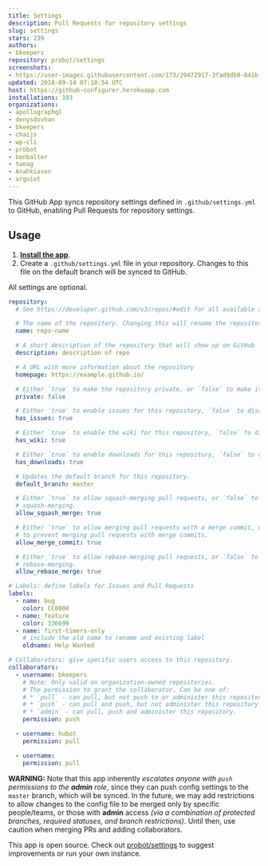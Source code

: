 ```yaml
---
title: Settings
description: Pull Requests for repository settings
slug: settings
stars: 239
authors:
- bkeepers
repository: probot/settings
screenshots:
- https://user-images.githubusercontent.com/173/29472917-3fad9db0-841b-11e7-8f6d-a6c63052122b.png
updated: 2018-09-14 07:18:54 UTC
host: https://github-configurer.herokuapp.com
installations: 193
organizations:
- apollographql
- denysdovhan
- bkeepers
- chaijs
- wp-cli
- probot
- benbalter
- tweag
- Anahkiasen
- arguiot
---
```


This GitHub App syncs repository settings defined in `.github/settings.yml` to GitHub, enabling Pull Requests for repository settings.

## Usage

1. **[Install the app](https://github.com/apps/settings/installations/new)**.
2. Create a `.github/settings.yml` file in your repository. Changes to this file on the default branch will be synced to GitHub.

All settings are optional.

```yaml
repository:
  # See https://developer.github.com/v3/repos/#edit for all available settings.

  # The name of the repository. Changing this will rename the repository
  name: repo-name

  # A short description of the repository that will show up on GitHub
  description: description of repo

  # A URL with more information about the repository
  homepage: https://example.github.io/

  # Either `true` to make the repository private, or `false` to make it public.
  private: false

  # Either `true` to enable issues for this repository, `false` to disable them.
  has_issues: true

  # Either `true` to enable the wiki for this repository, `false` to disable it.
  has_wiki: true

  # Either `true` to enable downloads for this repository, `false` to disable them.
  has_downloads: true

  # Updates the default branch for this repository.
  default_branch: master

  # Either `true` to allow squash-merging pull requests, or `false` to prevent
  # squash-merging.
  allow_squash_merge: true

  # Either `true` to allow merging pull requests with a merge commit, or `false`
  # to prevent merging pull requests with merge commits.
  allow_merge_commit: true

  # Either `true` to allow rebase-merging pull requests, or `false` to prevent
  # rebase-merging.
  allow_rebase_merge: true

# Labels: define labels for Issues and Pull Requests
labels:
  - name: bug
    color: CC0000
  - name: feature
    color: 336699
  - name: first-timers-only
    # include the old name to rename and existing label
    oldname: Help Wanted

# Collaborators: give specific users access to this repository.
collaborators:
  - username: bkeepers
    # Note: Only valid on organization-owned repositories.
    # The permission to grant the collaborator. Can be one of:
    # * `pull` - can pull, but not push to or administer this repository.
    # * `push` - can pull and push, but not administer this repository.
    # * `admin` - can pull, push and administer this repository.
    permission: push

  - username: hubot
    permission: pull

  - username:
    permission: pull

```

**WARNING:** Note that this app inherently _escalates anyone with `push` permissions to the **admin** role_, since they can push config settings to the `master` branch, which will be synced. In the future, we may add restrictions to allow changes to the config file to be merged only by specific people/teams, or those with **admin** access _(via a combination of protected branches, required statuses, and branch restrictions)_. Until then, use caution when merging PRs and adding collaborators.

This app is open source. Check out [probot/settings](https://github.com/probot/settings) to suggest improvements or run your own instance.
